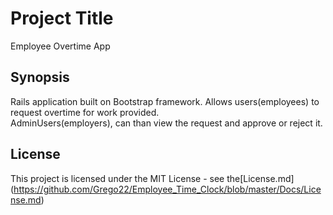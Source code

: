 # Project Title
Employee Overtime App

## Synopsis
Rails application built on Bootstrap framework.  Allows users(employees) to request overtime for work provided.  
AdminUsers(employers), can than view the request and approve or reject it.  





## License 
This project is licensed under the MIT License - see the[License.md] (https://github.com/Grego22/Employee_Time_Clock/blob/master/Docs/License.md) 